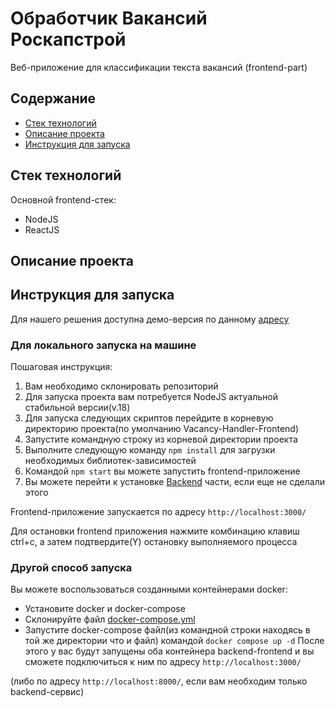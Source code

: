 # Обработчик Вакансий Роскапстрой
Веб-приложение для классификации текста вакансий (frontend-part)
## Содержание

- [Стек технологий](#стек-технологий)
- [Описание проекта](#описание-проекта)
- [Инструкция для запуска](#инструкция-для-запуска)

## Стек технологий
Основной frontend-стек:
- NodeJS
- ReactJS
## Описание проекта

## Инструкция для запуска
Для нашего решения доступна демо-версия по данному [адресу](...)
### Для локального запуска на машине
Пошаговая инструкция:
1. Вам необходимо склонировать репозиторий
2. Для запуска проекта вам потребуется NodeJS актуальной стабильной версии(v.18)
3. Для запуска следующих скриптов перейдите в корневую директорию проекта(по умолчанию Vacancy-Handler-Frontend)
5. Запустите командную строку из корневой директории проекта
6. Выполните следующую команду ```npm install``` для загрузки необходимых библиотек-зависимостей
7. Командой  ```npm start``` вы можете запустить frontend-приложение
8. Вы можете перейти к установке [Backend](https://github.com/MrRobinGoood/Vacancy-Handler-Backend) части, если еще не сделали этого

Frontend-приложение запускается по адресу ```http://localhost:3000/```

Для остановки frontend приложения нажмите комбинацию клавиш ctrl+c, а затем подтвердите(Y) остановку выполняемого процесса
### Другой способ запуска
Вы можете воспользоваться созданными контейнерами docker:
- Установите docker и docker-compose
- Склонируйте файл [docker-compose.yml](https://github.com/MrRobinGoood/Vacancy-Handler-Backend/blob/master/docker-compose.yml)
- Запустите docker-compose файл(из командной строки находясь в той же директории что и файл) командой ```docker compose up -d```
После этого у вас будут запущены оба контейнера backend-frontend и вы сможете подключиться к ним по адресу ```http://localhost:3000/```

(либо по адресу ```http://localhost:8000/```, если вам необходим только backend-сервис)






